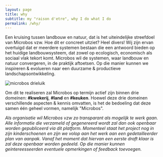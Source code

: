 ```yaml
---
layout: page
title: why
subtitle: my "raison d'etre", why I do what I do
permalink: /why/
---
```


Een kruising tussen landbouw en natuur, dat is het uiteindelijke streefdoel van Microbos vzw. Hoe dit er concreet uitziet? Heel divers! Wij zijn ervan overtuigd dat er meerdere systemen bestaan die een antwoord bieden op het huidige landbouwsysteem, dat zowel op ecologisch, economisch als sociaal vlak tekort komt. Microbos wil de systemen, waar landbouw en natuur convergeren, in de praktijk aftoetsen. Op die manier kunnen we inspireren & evolueren naar een duurzame & productieve landschapsontwikkeling.

![microbos drieluik](https://user-images.githubusercontent.com/15105131/31287227-7a3c0f48-aab8-11e7-9699-1f3d93528c08.png)

Om dit te realiseren zal Microbos op termijn actief zijn binnen drie domeinen: **#kwekerij**, **#land** en **#keuken**. Hoewel deze drie domeinen verschillende aspecten & kennis omvatten, is het de bedoeling dat deze samen één geheel vormen, namelijk "Microbos". 

*Als organisatie wil Microbos vzw zo transparant als mogelijk te werk gaan. Alle informatie die verzameld of gegenereerd wordt zal dan ook openbaar worden gepubliceerd via dit platform. Momenteel staat het project nog in zijn kinderschoenen en zijn we volop aan het werk aan een gedetailleerder plan van aanpak. Vanaf het moment dat hiervan een eerste draft klaar is zal deze  openbaar worden gedeeld. Op die manier kunnen geintereesseerden eventuele opmerkingen of feedback toevoegen.*
